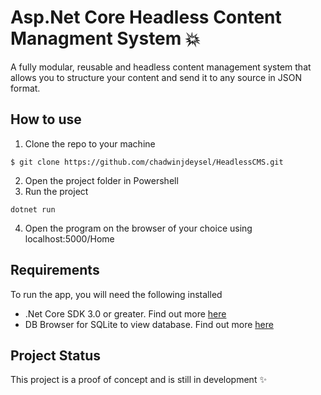 # Asp.Net Core Headless Content Managment System :boom:
A fully modular, reusable and headless content management system that allows you to structure your content and send it to any source in JSON format.

## How to use
1. Clone the repo to your machine
```
$ git clone https://github.com/chadwinjdeysel/HeadlessCMS.git
```
2. Open the project folder in Powershell
3. Run the project
```
dotnet run
```
4. Open the program on the browser of your choice using localhost:5000/Home

## Requirements
To run the app, you will need the following installed
* .Net Core SDK 3.0 or greater. Find out more [here](https://dotnet.microsoft.com/download)
* DB Browser for SQLite to view database. Find out more [here](https://sqlitebrowser.org/)

## Project Status
This project is a proof of concept and is still in development :sparkles:

